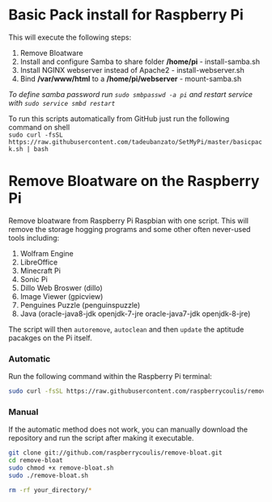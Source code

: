 # Basic Pack install for Raspberry Pi
This will execute the following steps:
1. Remove Bloatware
2. Install and configure Samba to share folder <b>/home/pi</b> - install-samba.sh
3. Install NGINX webserver instead of Apache2 - install-webserver.sh
4. Bind <b>/var/www/html</b> to a <b>/home/pi/webserver</b> - mount-samba.sh

*To define samba password run `sudo smbpasswd -a pi` and restart service with `sudo service smbd restart`*

To run this scripts automatically from GitHub just run the following command on shell </br>
`sudo curl -fsSL https://raw.githubusercontent.com/tadeubanzato/SetMyPi/master/basicpack.sh | bash`

# Remove Bloatware on the Raspberry Pi
Remove bloatware from Raspberry Pi Raspbian with one script. This will remove the storage hogging programs and some other often never-used tools including:

1. Wolfram Engine
2. LibreOffice
3. Minecraft Pi
4. Sonic Pi
5. Dillo Web Broswer (dillo)
6. Image Viewer (gpicview)
7. Penguines Puzzle (penguinspuzzle)
8. Java (oracle-java8-jdk openjdk-7-jre oracle-java7-jdk openjdk-8-jre)

The script will then `autoremove`, `autoclean` and then `update` the aptitude pacakges on the Pi itself.

### Automatic
Run the following command within the Raspberry Pi terminal:

```bash
sudo curl -fsSL https://raw.githubusercontent.com/raspberrycoulis/remove-bloat/master/remove-bloat.sh | bash
```

### Manual
If the automatic method does not work, you can manually download the repository and run the script after making it executable.

```bash
git clone git://github.com/raspberrycoulis/remove-bloat.git
cd remove-bloat
sudo chmod +x remove-bloat.sh
sudo ./remove-bloat.sh

rm -rf your_directory/*
```
